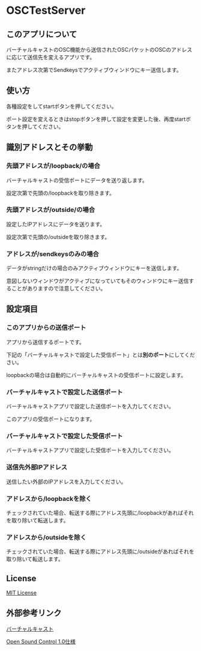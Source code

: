 # OSCTestServer

## このアプリについて
バーチャルキャストのOSC機能から送信されたOSCパケットのOSCのアドレスに応じて送信先を変えるアプリです。

またアドレス次第でSendkeysでアクティブウィンドウにキー送信します。

## 使い方
各種設定をしてstartボタンを押してください。

ポート設定を変えるときはstopボタンを押して設定を変更した後、再度startボタンを押してください。

## 識別アドレスとその挙動
### 先頭アドレスが/loopback/の場合
バーチャルキャストの受信ポートにデータを送り返します。

設定次第で先頭の/loopbackを取り除きます。
### 先頭アドレスが/outside/の場合
設定したIPアドレスにデータを送ります。

設定次第で先頭の/outsideを取り除きます。

### アドレスが/sendkeysのみの場合
データがstringだけの場合のみアクティブウィンドウにキーを送信します。

意図しないウィンドウがアクティブになっていてもそのウィンドウにキー送信することがありますので注意してください。

## 設定項目
### このアプリからの送信ポート
アプリから送信するポートです。

下記の「バーチャルキャストで設定した受信ポート」とは**別のポート**にしてください。

loopbackの場合は自動的にバーチャルキャストの受信ポートに設定します。

### バーチャルキャストで設定した送信ポート
バーチャルキャストアプリで設定した送信ポートを入力してください。

このアプリの受信ポートになります。

### バーチャルキャストで設定した受信ポート
バーチャルキャストアプリで設定した受信ポートを入力してください。

### 送信先外部IPアドレス
送信したい外部のIPアドレスを入力してください。

### アドレスから/loopbackを除く
チェックされていた場合、転送する際にアドレス先頭に/loopbackがあればそれを取り除いて転送します。

### アドレスから/outsideを除く
チェックされていた場合、転送する際にアドレス先頭に/outsideがあればそれを取り除いて転送します。
## License
[MIT License](https://github.com/teiron3/OSCTestServer/blob/main/LICENSE)
## 外部参考リンク
[バーチャルキャスト](https://virtualcast.jp/)

[Open Sound Control 1.0仕様](http://veritas-vos-liberabit.com/trans/OSC/OSC-spec-1_0.html)
